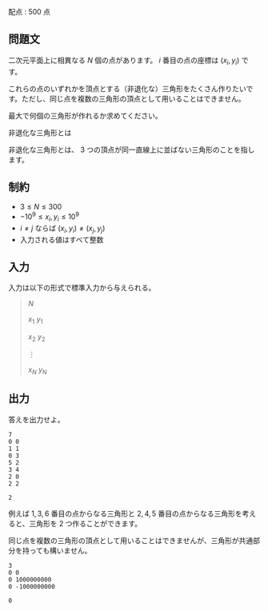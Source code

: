 配点 : $500$ 点

## 問題文

二次元平面上に相異なる $N$ 個の点があります。 $i$ 番目の点の座標は $(x_i,y_i)$ です。

これらの点のいずれかを頂点とする（非退化な）三角形をたくさん作りたいです。ただし、同じ点を複数の三角形の頂点として用いることはできません。

最大で何個の三角形が作れるか求めてください。

 非退化な三角形とは

非退化な三角形とは、 $3$ つの頂点が同一直線上に並ばない三角形のことを指します。

## 制約

- $3 \leq N \leq 300$
- $-10^9 \leq x_i,y_i \leq 10^9$
- $i \neq j$ ならば $(x_i,y_i) \neq (x_j,y_j)$
- 入力される値はすべて整数

## 入力

入力は以下の形式で標準入力から与えられる。

> $N$
> 
> $x_1$ $y_1$
> 
> $x_2$ $y_2$
> 
> $\vdots$
> 
> $x_{N}$ $y_{N}$

## 出力

答えを出力せよ。

```input1
7
0 0
1 1
0 3
5 2
3 4
2 0
2 2
```

```output1
2
```

例えば $1,3,6$ 番目の点からなる三角形と $2,4,5$ 番目の点からなる三角形を考えると、三角形を $2$ つ作ることができます。

同じ点を複数の三角形の頂点として用いることはできませんが、三角形が共通部分を持っても構いません。

```input2
3
0 0
0 1000000000
0 -1000000000
```

```output2
0
```